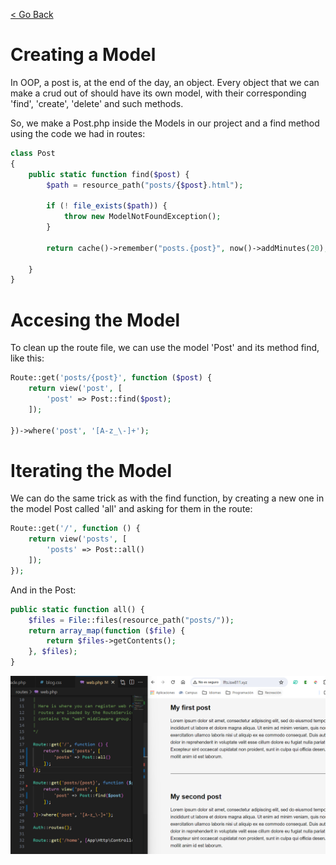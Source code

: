 [< Go Back](../README.md)

# Creating a Model
In OOP, a post is, at the end of the day, an object. Every object that we can make a crud out of should have its own model, with their corresponding 'find', 'create', 'delete' and such methods.

So, we make a Post.php inside the Models in our project and a find method using the code we had in routes:

```php
class Post
{
    public static function find($post) {
        $path = resource_path("posts/{$post}.html");

        if (! file_exists($path)) {
            throw new ModelNotFoundException();
        }

        return cache()->remember("posts.{post}", now()->addMinutes(20), fn () => file_get_contents($path));

    }
}
```
# Accesing the Model

To clean up the route file, we can use the model 'Post' and its method find, like this:

```php
Route::get('posts/{post}', function ($post) {
    return view('post', [
        'post' => Post::find($post);
    ]);

})->where('post', '[A-z_\-]+');
```

# Iterating the Model

We can do the same trick as with the find function, by creating a new one in the model Post called 'all' and asking for them in the route:

```php
Route::get('/', function () {
    return view('posts', [
        'posts' => Post::all()
    ]);
});
```

And in the Post:
```php
public static function all() {
    $files = File::files(resource_path("posts/"));
    return array_map(function ($file) {
        return $files->getContents();
    }, $files);
}
```

![browser image](./images/image05.png)